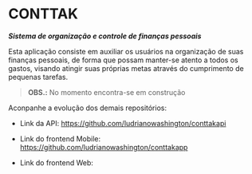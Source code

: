 # **CONTTAK**

**_Sistema de organização e controle de finanças pessoais_**

Esta aplicação consiste em auxiliar os usuários na organização de suas finanças pessoais, de forma que possam manter-se atento a todos os gastos, visando atingir suas próprias metas através do cumprimento de pequenas tarefas.

> **OBS.:** No momento encontra-se em construção

Aconpanhe a evolução dos demais repositórios:

- Link da API: https://github.com/ludrianowashington/conttakapi

- Link do frontend Mobile: https://github.com/ludrianowashington/conttakapp

- Link do frontend Web:

